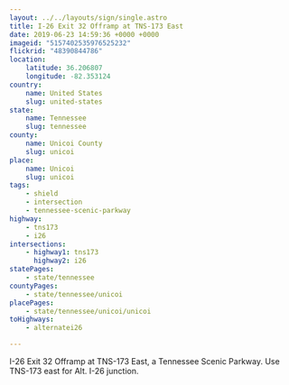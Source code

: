 ```yaml
---
layout: ../../layouts/sign/single.astro
title: I-26 Exit 32 Offramp at TNS-173 East
date: 2019-06-23 14:59:36 +0000 +0000
imageid: "5157402535976525232"
flickrid: "48390844786"
location:
    latitude: 36.206807
    longitude: -82.353124
country:
    name: United States
    slug: united-states
state:
    name: Tennessee
    slug: tennessee
county:
    name: Unicoi County
    slug: unicoi
place:
    name: Unicoi
    slug: unicoi
tags:
    - shield
    - intersection
    - tennessee-scenic-parkway
highway:
    - tns173
    - i26
intersections:
    - highway1: tns173
      highway2: i26
statePages:
    - state/tennessee
countyPages:
    - state/tennessee/unicoi
placePages:
    - state/tennessee/unicoi/unicoi
toHighways:
    - alternatei26

---
```

I-26 Exit 32 Offramp at TNS-173 East, a Tennessee Scenic Parkway.  Use TNS-173 east for Alt. I-26 junction.